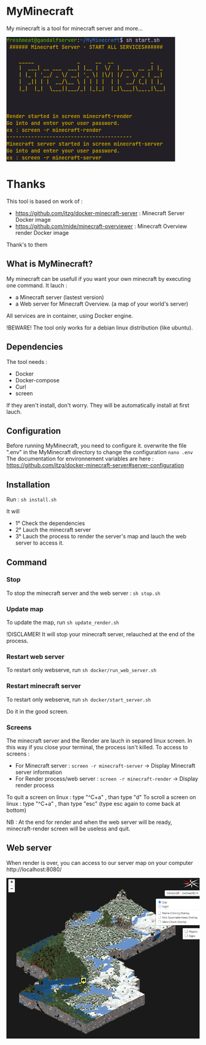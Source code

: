 # MyMinecraft
My minecraft is a tool for minecraft server and more... 

![Alt text](screenshot/start_all.png "Joal running")

# Thanks
This tool is based on work of :
- https://github.com/itzg/docker-minecraft-server : Minecraft Server Docker image
- https://github.com/mide/minecraft-overviewer : Minecraft Overview render Docker image

Thank's to them

## What is MyMinecraft?
My minecraft can be usefull if you want your own minecraft by executing one command.
It lauch :
- a Minecraft server (lastest version)
- a Web server for Minecraft Overview. (a map of your world's server)

All services are in container, using Docker engine.

!BEWARE! The tool only works for a debian linux distribution (like ubuntu).

## Dependencies
The tool needs :
- Docker
- Docker-compose
- Curl
- screen

If they aren't install, don't worry. They will be automatically install at first lauch.

## Configuration
Before running MyMinecraft, you need to configure it.
overwrite the file ".env" in the MyMinecraft directory to change the configuration
`nano .env`
The documentation for environnement variables are here : https://github.com/itzg/docker-minecraft-server#server-configuration

## Installation
Run :
`sh install.sh`

It will
- 1° Check the dependencies
- 2° Lauch the minecraft server
- 3° Lauch the process to render the server's map and lauch the web server to access it.

## Command
### Stop
To stop the minecraft server and the web server : 
`sh stop.sh`

### Update map
To update the map, run
`sh update_render.sh`

!DISCLAMER! It will stop your minecraft server, relauched at the end of the process.

### Restart web server
To restart only webserve, run
`sh docker/run_web_server.sh`

### Restart minecraft server
To restart only webserve, run
`sh docker/start_server.sh`

Do it in the good screen.


### Screens
The minecraft server and the Render are lauch in separed linux screen. In this way if you close your terminal, the process isn't killed.
To access to screens :
- For Minecraft server : `screen -r minecraft-server` -> Display Minecraft server information 
- For Render process/web server : `screen -r minecraft-render` -> Display render process

To quit a screen on linux : type "^C+a" , than type "d"
To scroll a screen on linux : type "^C+a" , than type "esc" (type esc again to come back at bottom)

NB : At the end for render and when the web server will be ready, minecraft-render screen will be useless and quit.

## Web server
When render is over, you can access to our server map on your computer
http://localhost:8080/

![Alt text](screenshot/map_render.png "Joal running")



